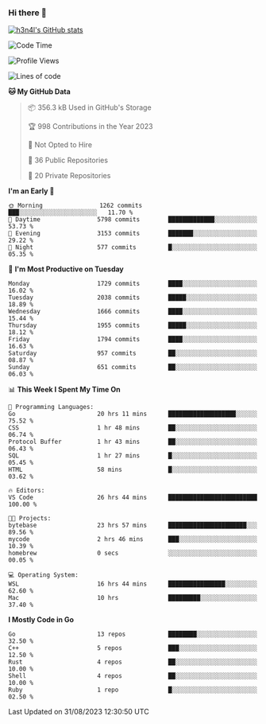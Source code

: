 ### Hi there 👋

[![h3n4l's GitHub stats](https://github-readme-stats.vercel.app/api?username=h3n4l&count_private=true&show_icons=true&theme=radical)](https://github.com/h3n4l/github-readme-stats)

<!--START_SECTION:waka-->
![Code Time](http://img.shields.io/badge/Code%20Time-1%2C548%20hrs%2015%20mins-blue)

![Profile Views](http://img.shields.io/badge/Profile%20Views-8-blue)

![Lines of code](https://img.shields.io/badge/From%20Hello%20World%20I%27ve%20Written-3.0%20million%20lines%20of%20code-blue)

**🐱 My GitHub Data** 

> 📦 356.3 kB Used in GitHub's Storage 
 > 
> 🏆 998 Contributions in the Year 2023
 > 
> 🚫 Not Opted to Hire
 > 
> 📜 36 Public Repositories 
 > 
> 🔑 20 Private Repositories 
 > 
**I'm an Early 🐤** 

```text
🌞 Morning                1262 commits        ███░░░░░░░░░░░░░░░░░░░░░░   11.70 % 
🌆 Daytime                5798 commits        █████████████░░░░░░░░░░░░   53.73 % 
🌃 Evening                3153 commits        ███████░░░░░░░░░░░░░░░░░░   29.22 % 
🌙 Night                  577 commits         █░░░░░░░░░░░░░░░░░░░░░░░░   05.35 % 
```
📅 **I'm Most Productive on Tuesday** 

```text
Monday                   1729 commits        ████░░░░░░░░░░░░░░░░░░░░░   16.02 % 
Tuesday                  2038 commits        █████░░░░░░░░░░░░░░░░░░░░   18.89 % 
Wednesday                1666 commits        ████░░░░░░░░░░░░░░░░░░░░░   15.44 % 
Thursday                 1955 commits        █████░░░░░░░░░░░░░░░░░░░░   18.12 % 
Friday                   1794 commits        ████░░░░░░░░░░░░░░░░░░░░░   16.63 % 
Saturday                 957 commits         ██░░░░░░░░░░░░░░░░░░░░░░░   08.87 % 
Sunday                   651 commits         ██░░░░░░░░░░░░░░░░░░░░░░░   06.03 % 
```


📊 **This Week I Spent My Time On** 

```text
💬 Programming Languages: 
Go                       20 hrs 11 mins      ███████████████████░░░░░░   75.52 % 
CSS                      1 hr 48 mins        ██░░░░░░░░░░░░░░░░░░░░░░░   06.74 % 
Protocol Buffer          1 hr 43 mins        ██░░░░░░░░░░░░░░░░░░░░░░░   06.43 % 
SQL                      1 hr 27 mins        █░░░░░░░░░░░░░░░░░░░░░░░░   05.45 % 
HTML                     58 mins             █░░░░░░░░░░░░░░░░░░░░░░░░   03.62 % 

🔥 Editors: 
VS Code                  26 hrs 44 mins      █████████████████████████   100.00 % 

🐱‍💻 Projects: 
bytebase                 23 hrs 57 mins      ██████████████████████░░░   89.56 % 
mycode                   2 hrs 46 mins       ███░░░░░░░░░░░░░░░░░░░░░░   10.39 % 
homebrew                 0 secs              ░░░░░░░░░░░░░░░░░░░░░░░░░   00.05 % 

💻 Operating System: 
WSL                      16 hrs 44 mins      ████████████████░░░░░░░░░   62.60 % 
Mac                      10 hrs              █████████░░░░░░░░░░░░░░░░   37.40 % 
```

**I Mostly Code in Go** 

```text
Go                       13 repos            ████████░░░░░░░░░░░░░░░░░   32.50 % 
C++                      5 repos             ███░░░░░░░░░░░░░░░░░░░░░░   12.50 % 
Rust                     4 repos             ██░░░░░░░░░░░░░░░░░░░░░░░   10.00 % 
Shell                    4 repos             ██░░░░░░░░░░░░░░░░░░░░░░░   10.00 % 
Ruby                     1 repo              █░░░░░░░░░░░░░░░░░░░░░░░░   02.50 % 
```




 Last Updated on 31/08/2023 12:30:50 UTC
<!--END_SECTION:waka-->

